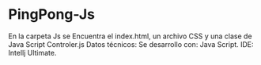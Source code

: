 # PingPong-Js
En la carpeta Js se Encuentra el index.html, un archivo CSS y una clase de Java Script Controler.js
Datos técnicos:
Se desarrollo con: Java Script.
IDE: Intellj Ultimate.
